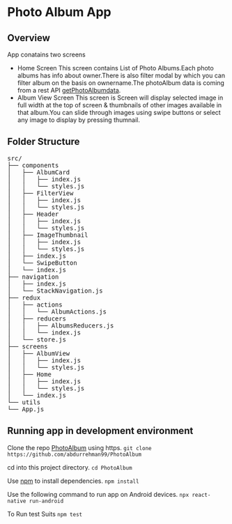 # Photo Album App

## Overview

App conatains two screens

- Home Screen
  This screen contains List of Photo Albums.Each photo albums has info about owner.There is also filter modal by which you can filter album on the basis on ownername.The photoAlbum data is coming from a rest API [getPhotoAlbumdata](https://hitboxing.herokuapp.com/getAlbumdata).
- Album View Screen
  This screen is Screen will display selected image in full width at the top of screen & thumbnails of other images available in that album.You can slide through images using swipe buttons or select any image to display by pressing thumnail.

## Folder Structure

<pre>
src/
├── components
│   ├── AlbumCard
│   │   ├── index.js
│   │   └── styles.js
│   ├── FilterView
│   │   ├── index.js
│   │   └── styles.js
│   ├── Header
│   │   ├── index.js
│   │   └── styles.js
│   ├── ImageThumbnail
│   │   ├── index.js
│   │   └── styles.js
│   ├── index.js
│   └── SwipeButton
│   └── index.js
├── navigation
│   ├── index.js
│   └── StackNavigation.js
├── redux
│   ├── actions
│   │   └── AlbumActions.js
│   ├── reducers
│   │   ├── AlbumsReducers.js
│   │   └── index.js
│   └── store.js
├── screens
│   ├── AlbumView
│   │   ├── index.js
│   │   └── styles.js
│   ├── Home
│   │   ├── index.js
│   │   └── styles.js
│   └── index.js  
└── utils
└── App.js
</pre>

## Running app in development environment

Clone the repo [PhotoAlbum](https://github.com/abdurrehman99/PhotoAlbum) using https.
`git clone https://github.com/abdurrehman99/PhotoAlbum`

cd into this project directory.
`cd PhotoAlbum`

Use [npm](https://www.npmjs.com/) to install dependencies.
`npm install`

Use the following command to run app on Android devices.
`npx react-native run-android`

To Run test Suits
`npm test`
